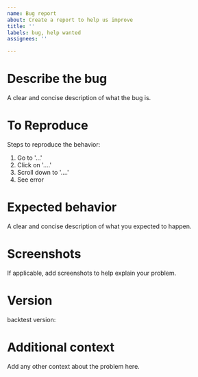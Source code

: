 ```yaml
---
name: Bug report
about: Create a report to help us improve
title: ''
labels: bug, help wanted
assignees: ''

---
```


# Describe the bug
A clear and concise description of what the bug is.

# To Reproduce
Steps to reproduce the behavior:
1. Go to '...'
2. Click on '....'
3. Scroll down to '....'
4. See error

# Expected behavior
A clear and concise description of what you expected to happen.

# Screenshots
If applicable, add screenshots to help explain your problem.

# Version
backtest version:


# Additional context
Add any other context about the problem here.
